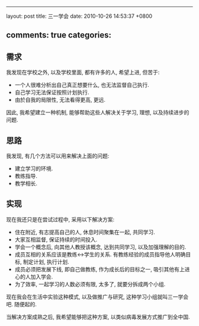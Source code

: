 
---
layout: post
title: 三一学会
date: 2010-10-26 14:53:37 +0800

comments: true
categories: 
---
需求
-----------------

我发现在学校之外, 以及学校里面, 都有许多的人, 希望上进, 但苦于:

-   一个人很难分析出自己真正想要什么, 也无法监督自己执行.
-   自己学习无法保证按照计划执行.
-   由於自我的局限性, 无法看得更高, 更远.

因此, 我希望建立一种机制, 能够帮助这些人解决关于学习, 理想,
以及持续进步的问题.

思路
-----------------

我发现, 有几个方法可以用来解决上面的问题:

-   建立学习的环境.
-   教练指导.
-   教学相长.

实现
-----------------

现在我还只是在尝试过程中, 采用以下解决方案:

-   住在附近, 有志提高自己的人, 休息时间聚集在一起, 共同学习.
-   大家互相监督, 保证持续的时间投入.
-   学会一个概念后, 向其他人教授该概念, 达到共同学习, 以及加强理解的目的.
-   成员互相的关系应该是教练<-\>学生的关系. 有教练经验的成员指导他人明确目标, 制定计划, 执行计划.
-   成员必须把发展下线, 即自己做教练, 作为成长后的目标之一, 吸引其他有上进心的人加入学会.
-   为了效率, 一起学习的人数必须有限, 太多了, 就要分拆成两个小组.

现在我会在生活中实验这种模式, 以及做推广与研究,
这种学习小组就叫三一学会吧. 随便起的.

当解决方案成熟之后, 我希望能够把这种方案,
以类似病毒发展方式推广到全中国.
